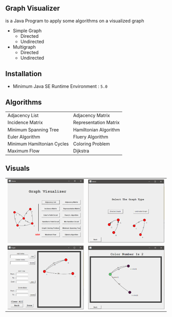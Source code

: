 ## Graph Visualizer

is a Java Program to apply some algorithms on a visualized graph
  - Simple Graph
    - Directed
    - Undirected
  - Multigraph
    - Directed
    - Undirected

## Installation

 - Minimum Java SE Runtime Environment : `5.0` 
 
## Algorithms
<p align="center">
   <table>
  <tr>
    <td> Adjacency List </td>
    <td> Adjacency Matrix</td>
  </tr>
  <tr>
    <td> Incidence Matrix </td>
    <td> Representation Matrix </td>
  </tr>
  <tr>
    <td> Minimum Spanning Tree</td>
    <td> Hamiltonian Algorithm</td>
  </tr>
  <tr>
    <td> Euler Algorithm</td>
    <td> Fluery Algorithm</td>
  </tr>
  <tr>
    <td> Minimum Hamiltonian Cycles </td>
    <td> Coloring Problem </td>
  </tr>
  <tr>
    <td> Maximum Flow </td>
    <td> Dijkstra </td>
  </tr>
  </table>
 </p>
  
## Visuals

 <table align="center">
  <tr>
    <td>  <img src="screenshot1.PNG" width="400" title="hover text"></td>
    <td>  <img src="screenshot2.PNG" width="400" title="hover text"></td>
  </tr>
  <tr>
    <td>  <img src="screenshot3.PNG" width="400" title="hover text"> </td>
    <td>  <img src="screenshot4.PNG" width="400" title="hover text"> </td>
  </tr>
  </table>
